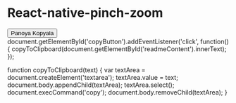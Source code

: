 # React-native-pinch-zoom

<button id="copyButton">Panoya Kopyala</button>
document.getElementById('copyButton').addEventListener('click', function() {
    copyToClipboard(document.getElementById('readmeContent').innerText);
});

function copyToClipboard(text) {
    var textArea = document.createElement('textarea');
    textArea.value = text;
    document.body.appendChild(textArea);
    textArea.select();
    document.execCommand('copy');
    document.body.removeChild(textArea);
}
